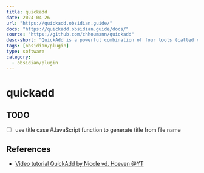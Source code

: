 ```yaml
---
title: quickadd
date: 2024-04-26
url: "https://quickadd.obsidian.guide/"
docs: "https://quickadd.obsidian.guide/docs/"
source: "https://github.com/chhoumann/quickadd"
desc-short: "QuickAdd is a powerful combination of four tools (called choices): templates, captures, macros, and multis.\n"
tags: [obsidian/plugin]
type: software
category:
  - obsidian/plugin
---
```

# quickadd

## TODO

- [ ] use title case #JavaScript function to generate title from file name

## References

- [Video tutorial QuickAdd by Nicole vd. Hoeven @YT](https://www.youtube.com/watch?v=LrQVQ37y6IU)
